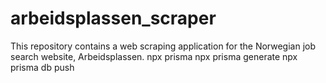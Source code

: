 # arbeidsplassen_scraper
This repository contains a web scraping application for the Norwegian job search website, Arbeidsplassen.
npx prisma
npx prisma generate
npx prisma db push